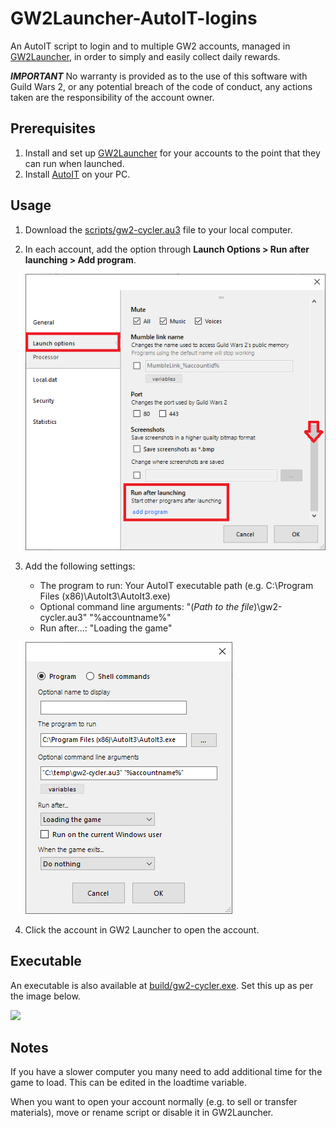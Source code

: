 # GW2Launcher-AutoIT-logins

An AutoIT script to login and to multiple GW2 accounts, managed in [GW2Launcher](https://github.com/Healix/Gw2Launcher), in order to simply and easily collect daily rewards.

***IMPORTANT*** No warranty is provided as to the use of this software with Guild Wars 2, or any potential breach of the code of conduct, any actions taken are the responsibility of the account owner.

## Prerequisites

1. Install and set up [GW2Launcher](https://github.com/Healix/Gw2Launcher) for your accounts to the point that they can run when launched.
2. Install [AutoIT](https://www.autoitscript.com/site/) on your PC.

## Usage

1. Download the [scripts/gw2-cycler.au3](scripts/gw2-cycler.au3) file to your local computer.
2. In each account, add the option through **Launch Options > Run after launching > Add program**.

   ![](web-content/image-accountconfig.png)

3. Add the following settings:
   - The program to run: Your AutoIT executable path (e.g. C:\Program Files (x86)\AutoIt3\AutoIt3.exe)
   - Optional command line arguments: "(*Path to the file*)\gw2-cycler.au3" "%accountname%"
   - Run after...: "Loading the game"

   ![](web-content/image-launchconfig.png)

4. Click the account in GW2 Launcher to open the account.

## Executable

An executable is also available at [build/gw2-cycler.exe](build/gw2-cycler.exe). Set this up as per the image below.

   ![](web-content/image-accountconfigexe.png)

## Notes

If you have a slower computer you many need to add additional time for the game to load. This can be edited in the loadtime variable.

When you want to open your account normally (e.g. to sell or transfer materials), move or rename script or disable it in GW2Launcher.





